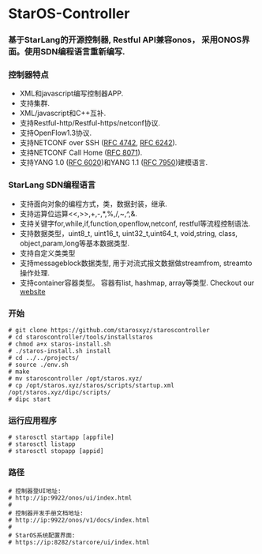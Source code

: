 StarOS-Controller
====================================

### 基于StarLang的开源控制器, Restful API兼容onos， 采用ONOS界面。使用SDN编程语言重新编写.

### 控制器特点

* XML和javascript编写控制器APP.
* 支持集群.
*  XML/javascript和C++互补.
* 支持Restful-http/Restful-https/netconf协议.
* 支持OpenFlow1.3协议.
* 支持NETCONF over SSH ([RFC 4742](https://tools.ietf.org/html/rfc4742), [RFC 6242](https://tools.ietf.org/html/rfc6242)).
* 支持NETCONF Call Home ([RFC 8071](https://tools.ietf.org/html/rfc8071)).
* 支持YANG 1.0 ([RFC 6020](https://tools.ietf.org/html/rfc6020))和YANG 1.1 ([RFC 7950](https://tools.ietf.org/html/rfc7950))建模语言.

### StarLang SDN编程语言
* 支持面向对象的编程方式，类，数据封装，继承.
* 支持运算位运算<<,>>,+,-,*,%,/,~,^,&.
* 支持关键字for,while,if,function,openflow,netconf, restful等流程控制语法.
* 支持数据类型，uint8_t, uint16_t, uint32_t,uint64_t, void,string, class, object,param,long等基本数据类型.
* 支持自定义类类型
* 支持messageblock数据类型, 用于对流式报文数据做streamfrom, streamto操作处理.
* 支持container容器类型。 容器有list, hashmap, array等类型.
Checkout our [website](http://www.staros.xyz)

### 开始
```
# git clone https://github.com/starosxyz/staroscontroller
# cd staroscontroller/tools/installstaros
# chmod a+x staros-install.sh
# ./staros-install.sh install
# cd ../../projects/
# source ./env.sh
# make
# mv staroscontroller /opt/staros.xyz/
# cp /opt/staros.xyz/staros/scripts/startup.xml /opt/staros.xyz/dipc/scripts/
# dipc start
```
### 运行应用程序
```
# starosctl startapp [appfile]
# starosctl listapp 
# starosctl stopapp [appid] 
```
### 路径
```
# 控制器登UI地址:
# http://ip:9922/onos/ui/index.html
#
# 控制器开发手册文档地址:
# http://ip:9922/onos/v1/docs/index.html
#
# StarOS系统配置界面:
# https://ip:8282/starcore/ui/index.html
```

